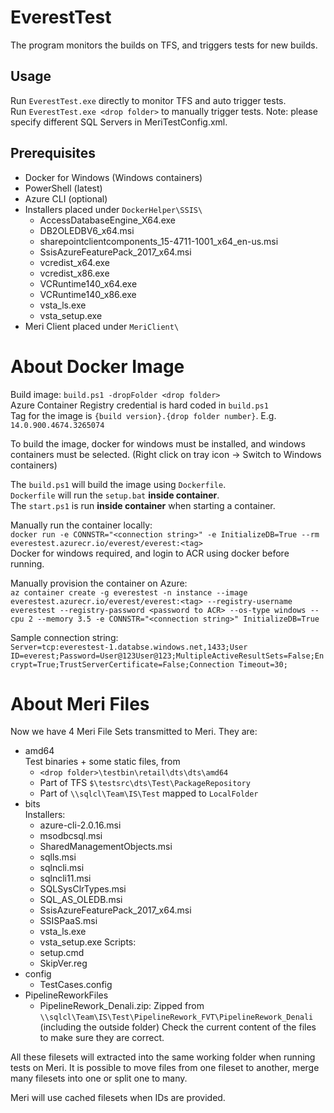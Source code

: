 EverestTest
===========

The program monitors the builds on TFS, and triggers tests for new builds.

Usage
-----
Run `EverestTest.exe` directly to monitor TFS and auto trigger tests.  
Run `EverestTest.exe <drop folder>` to manually trigger tests. Note: please specify different SQL Servers in MeriTestConfig.xml.

Prerequisites
-------------
* Docker for Windows (Windows containers)
* PowerShell (latest)
* Azure CLI (optional)
* Installers placed under `DockerHelper\SSIS\`
  - AccessDatabaseEngine_X64.exe
  - DB2OLEDBV6_x64.msi
  - sharepointclientcomponents_15-4711-1001_x64_en-us.msi
  - SsisAzureFeaturePack_2017_x64.msi
  - vcredist_x64.exe
  - vcredist_x86.exe
  - VCRuntime140_x64.exe
  - VCRuntime140_x86.exe
  - vsta_ls.exe
  - vsta_setup.exe
* Meri Client placed under `MeriClient\`

About Docker Image
==================
Build image: `build.ps1 -dropFolder <drop folder>`  
Azure Container Registry credential is hard coded in `build.ps1`  
Tag for the image is `{build version}.{drop folder number}`. E.g. `14.0.900.4674.3265074`

To build the image, docker for windows must be installed, and windows containers must be
selected. (Right click on tray icon -> Switch to Windows containers)

The `build.ps1` will build the image using `Dockerfile`.  
`Dockerfile` will run the `setup.bat` **inside container**.  
The `start.ps1` is run **inside container** when starting a container.

Manually run the container locally:  
`docker run -e CONNSTR="<connection string>" -e InitializeDB=True --rm everestest.azurecr.io/everest/everest:<tag>`  
Docker for windows required, and login to ACR using docker before running.

Manually provision the container on Azure:  
`az container create -g everestest -n instance --image everestest.azurecr.io/everest/everest:<tag> --registry-username everestest --registry-password <password to ACR> --os-type windows --cpu 2 --memory 3.5 -e CONNSTR="<connection string>" InitializeDB=True`

Sample connection string:  
`Server=tcp:everestest-1.databse.windows.net,1433;User ID=everest;Password=User@123User@123;MultipleActiveResultSets=False;Encrypt=True;TrustServerCertificate=False;Connection Timeout=30;`

About Meri Files
================
Now we have 4 Meri File Sets transmitted to Meri. They are:
* amd64  
  Test binaries + some static files, from
  - `<drop folder>\testbin\retail\dts\dts\amd64`
  - Part of TFS `$\testsrc\dts\Test\PackageRepository`
  - Part of `\\sqlcl\Team\IS\Test` mapped to `LocalFolder`
* bits  
  Installers:
  - azure-cli-2.0.16.msi
  - msodbcsql.msi
  - SharedManagementObjects.msi
  - sqlls.msi
  - sqlncli.msi
  - sqlncli11.msi
  - SQLSysClrTypes.msi
  - SQL_AS_OLEDB.msi
  - SsisAzureFeaturePack_2017_x64.msi
  - SSISPaaS.msi
  - vsta_ls.exe
  - vsta_setup.exe
  Scripts:
  - setup.cmd
  - SkipVer.reg
* config
  - TestCases.config
* PipelineReworkFiles
  - PipelineRework_Denali.zip: Zipped from `\\sqlcl\Team\IS\Test\PipelineRework_FVT\PipelineRework_Denali` (including the outside folder)
Check the current content of the files to make sure they are correct.

All these filesets will extracted into the same working folder when running tests on Meri.
It is possible to move files from one fileset to another, merge many filesets into one or split one to many.

Meri will use cached filesets when IDs are provided.